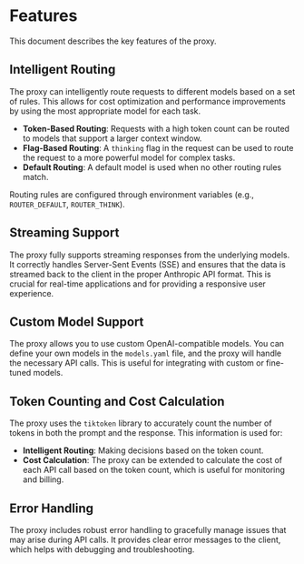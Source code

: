 # Features

This document describes the key features of the proxy.

## Intelligent Routing

The proxy can intelligently route requests to different models based on a set of rules. This allows for cost optimization and performance improvements by using the most appropriate model for each task.

- **Token-Based Routing**: Requests with a high token count can be routed to models that support a larger context window.
- **Flag-Based Routing**: A `thinking` flag in the request can be used to route the request to a more powerful model for complex tasks.
- **Default Routing**: A default model is used when no other routing rules match.

Routing rules are configured through environment variables (e.g., `ROUTER_DEFAULT`, `ROUTER_THINK`).

## Streaming Support

The proxy fully supports streaming responses from the underlying models. It correctly handles Server-Sent Events (SSE) and ensures that the data is streamed back to the client in the proper Anthropic API format. This is crucial for real-time applications and for providing a responsive user experience.

## Custom Model Support

The proxy allows you to use custom OpenAI-compatible models. You can define your own models in the `models.yaml` file, and the proxy will handle the necessary API calls. This is useful for integrating with custom or fine-tuned models.

## Token Counting and Cost Calculation

The proxy uses the `tiktoken` library to accurately count the number of tokens in both the prompt and the response. This information is used for:

- **Intelligent Routing**: Making decisions based on the token count.
- **Cost Calculation**: The proxy can be extended to calculate the cost of each API call based on the token count, which is useful for monitoring and billing.

## Error Handling

The proxy includes robust error handling to gracefully manage issues that may arise during API calls. It provides clear error messages to the client, which helps with debugging and troubleshooting.
